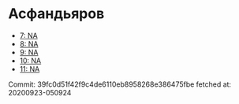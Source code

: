 # Асфандьяров
- [7: NA](7.md)
- [8: NA](8.md)
- [9: NA](9.md)
- [10: NA](10.md)
- [11: NA](11.md)

Commit: 39fc0d51f42f9c4de6110eb8958268e386475fbe
 fetched at: 20200923-050924
